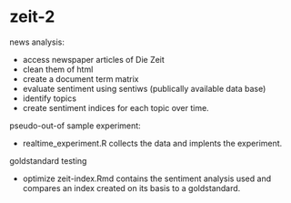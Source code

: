 zeit-2
======

news analysis:
- access newspaper articles of Die Zeit
- clean them of html
- create a document term matrix
- evaluate sentiment using sentiws (publically available data base)
- identify topics 
- create sentiment indices for each topic over time.

pseudo-out-of sample experiment:

- realtime_experiment.R collects the data and implents the experiment.

goldstandard testing

- optimize zeit-index.Rmd contains the sentiment analysis used and compares an index created on its basis to a goldstandard.
